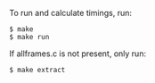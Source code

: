 To run and calculate timings, run:
```
$ make
$ make run
```


If allframes.c is not present, only run:
```
$ make extract

```
